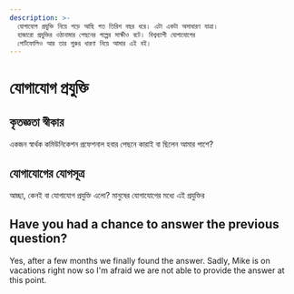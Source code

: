 ```yaml
---
description: >-
  যোগাযোগ প্রযুক্তি নিয়ে পড়ে আছি গত তিরিশ বছর ধরে। এটা একটা অসাধারণ যাত্রা।
  হাজারো প্রযুক্তির ওঠানামার পেছনের গল্পের সাক্ষীও বটে। বিশ্বব্যাপী যোগাযোগের
  পোর্টফোলিও আর তার শুরুর ধারণা নিয়ে আমার এই বই।
---
```


# যোগাযোগ প্রযুক্তি

## কৃতজ্ঞতা স্বীকার

একজন স্বার্থক কমিউনিকেশন প্রফেশনাল হবার পেছনে কারাই বা ছিলেন আমার পাশে?

## যোগাযোগের যোগসূত্র

আচ্ছা, কেনই বা যোগাযোগ প্রযুক্তি এলো? মানুষের যোগাযোগের মধ্যে এই প্রযুক্তির 

## Have you had a chance to answer the previous question?

Yes, after a few months we finally found the answer. Sadly, Mike is on vacations right now so I'm afraid we are not able to provide the answer at this point.



